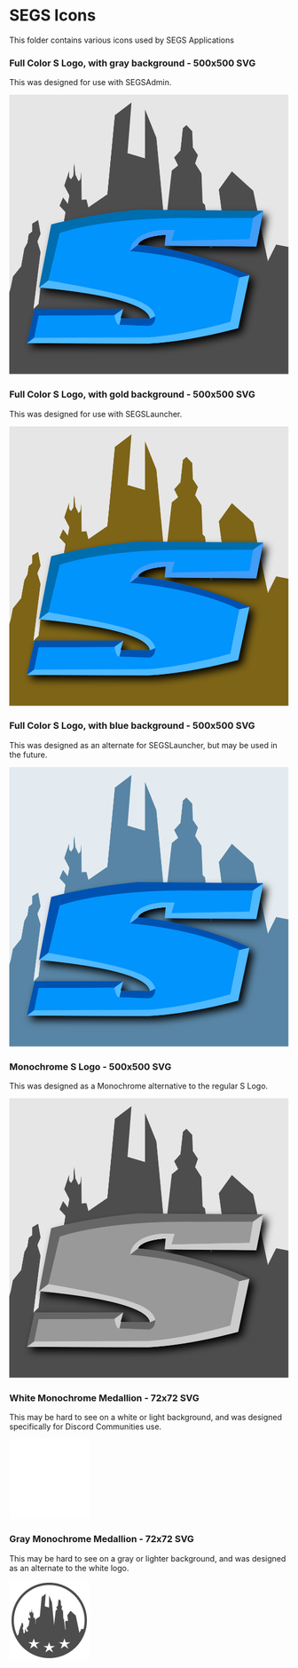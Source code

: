 # SEGS Icons
This folder contains various icons used by SEGS Applications

### Full Color S Logo, with gray background - 500x500 SVG
This was designed for use with SEGSAdmin.

![Full Color S Logo, with gray background](./s-icon-FINAL.svg)

### Full Color S Logo, with gold background - 500x500 SVG
This was designed for use with SEGSLauncher.

![Full Color S Logo, with gold background](./s-icon-gold-FINAL.svg)

### Full Color S Logo, with blue background - 500x500 SVG
This was designed as an alternate for SEGSLauncher, but may be used in the future.

![Full Color S Logo, with blue background](./s-icon-blue-FINAL.svg)

### Monochrome S Logo - 500x500 SVG
This was designed as a Monochrome alternative to the regular S Logo.

![Monochrome S Logo](./s-icon-mono-FINAL.svg)

### White Monochrome Medallion - 72x72 SVG
This may be hard to see on a white or light background, and was designed specifically for Discord Communities use.

![White Monochrome Medallion](./med-icon-mono-logo-FINAL.svg)

### Gray Monochrome Medallion - 72x72 SVG
This may be hard to see on a gray or lighter background, and was designed as an alternate to the white logo.

![Gray Monochrome Medallion](./med-icon-gray-logo-FINAL.svg)

